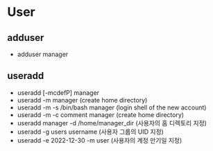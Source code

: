 # User

## adduser

- adduser manager

## useradd

- useradd [-mcdefP] manager
- useradd -m manager (create home directory)
- useradd -m -s /bin/bash manager (login shell of the new account)
- useradd -m -c comment manager (create home directory)
- useradd manager -d /home/manager_dir (사용자의 홈 디렉토리 지정)
- useradd -g users username (사용자 그룹의 UID 지정)
- useradd -e 2022-12-30 -m user (사용자의 계정 만기일 지정)
